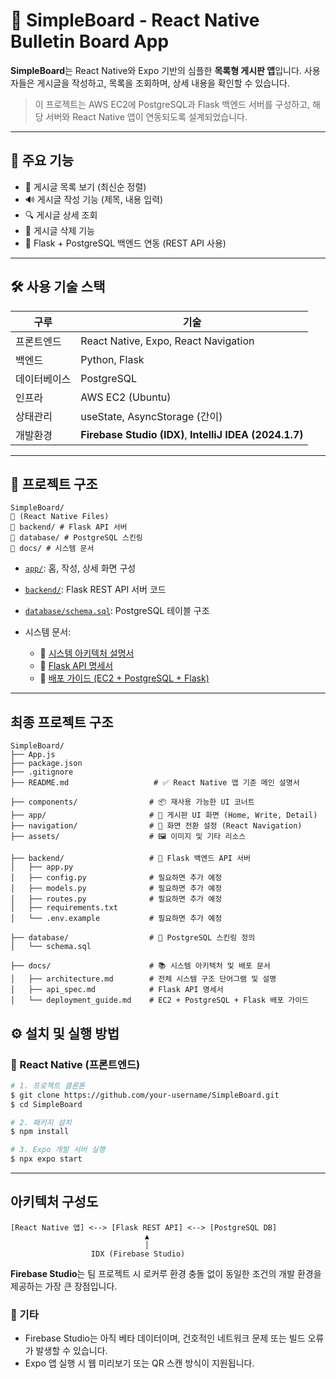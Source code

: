 # 📝 SimpleBoard - React Native Bulletin Board App

**SimpleBoard**는 React Native와 Expo 기반의 심플한 **목록형 게시판 앱**입니다. 사용자들은 게시글을 작성하고, 목록을 조회하며, 상세 내용을 확인할 수 있습니다.

> 이 프로젝트는 AWS EC2에 PostgreSQL과 Flask 백엔드 서버를 구성하고, 해당 서버와 React Native 앱이 연동되도록 설계되었습니다.

---

## 🚀 주요 기능

* 📄 게시글 목록 보기 (최신순 정렬)
* 🔊 게시글 작성 기능 (제목, 내용 입력)
* 🔍 게시글 상세 조회
* 🧹 게시글 삭제 기능
* 🔗 Flask + PostgreSQL 백엔드 연동 (REST API 사용)

---

## 🛠️ 사용 기술 스택

| 구루     | 기술                                                      |
| ------ | ------------------------------------------------------- |
| 프론트엔드  | React Native, Expo, React Navigation                    |
| 백엔드    | Python, Flask                                           |
| 데이터베이스 | PostgreSQL                                              |
| 인프라    | AWS EC2 (Ubuntu)                                        |
| 상태관리   | useState, AsyncStorage (간이)                             |
| 개발환경   | **Firebase Studio (IDX)**, **IntelliJ IDEA (2024.1.7)** |

---

## 📁 프로젝트 구조

```
SimpleBoard/
🔽️ (React Native Files)
🔽️ backend/ # Flask API 서버
🔽️ database/ # PostgreSQL 스킨링
🔽️ docs/ # 시스템 문서
```

* [`app/`](./app): 홈, 작성, 상세 화면 구성
* [`backend/`](./backend): Flask REST API 서버 코드
* [`database/schema.sql`](./database/schema.sql): PostgreSQL 테이블 구조
* 시스템 문서:

  * 📘 [시스템 아키텍처 설명서](./docs/architecture.md)
  * 📙 [Flask API 명세서](./docs/api_spec.md)
  * 📕 [배포 가이드 (EC2 + PostgreSQL + Flask)](./docs/deployment_guide.md)

---

## 최종 프로젝트 구조

```
SimpleBoard/
├── App.js
├── package.json
├── .gitignore
├── README.md                   # ✅ React Native 앱 기준 메인 설명서

├── components/                # 📦 재사용 가능한 UI 코너트
├── app/                       # 📱 게시판 UI 화면 (Home, Write, Detail)
├── navigation/                # 🤭 화면 전환 설정 (React Navigation)
├── assets/                    # 🖼️ 이미지 및 기타 리소스

├── backend/                   # 🐍 Flask 백엔드 API 서버
│   ├── app.py
│   ├── config.py              # 필요하면 추가 예정
│   ├── models.py              # 필요하면 추가 예정
│   ├── routes.py              # 필요하면 추가 예정
│   ├── requirements.txt       
│   └── .env.example           # 필요하면 추가 예정

├── database/                  # 📓️ PostgreSQL 스킨링 정의
│   └── schema.sql

├── docs/                      # 📚 시스템 아키텍처 및 배포 문서
│   ├── architecture.md        # 전체 시스템 구조 단어그램 및 설명
│   ├── api_spec.md            # Flask API 명세서
│   └── deployment_guide.md    # EC2 + PostgreSQL + Flask 배포 가이드
```

## ⚙️ 설치 및 실행 방법

### 📱 React Native (프론트엔드)

```bash
# 1. 프로젝트 클론톤
$ git clone https://github.com/your-username/SimpleBoard.git
$ cd SimpleBoard

# 2. 패키지 설치
$ npm install

# 3. Expo 개발 서버 실행
$ npx expo start
```

---

## 아키텍처 구성도

```
[React Native 앱] <--> [Flask REST API] <--> [PostgreSQL DB]
                              ▲
                              │
                  IDX (Firebase Studio)
```

**Firebase Studio**는 팀 프로젝트 시 로커루 환경 충돌 없이 동일한 조건의 개발 환경을 제공하는 가장 큰 장점입니다.

### 📌 기타

* Firebase Studio는 아직 베타 데이터이며, 건호적인 네트워크 문제 또는 빌드 오류가 발생할 수 있습니다.
* Expo 앱 실행 시 웹 미리보기 또는 QR 스캔 방식이 지원됩니다.

